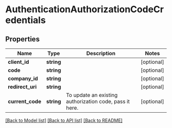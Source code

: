 # AuthenticationAuthorizationCodeCredentials

## Properties
Name | Type | Description | Notes
------------ | ------------- | ------------- | -------------
**client_id** | **string** |  | [optional] 
**code** | **string** |  | [optional] 
**company_id** | **string** |  | [optional] 
**redirect_uri** | **string** |  | [optional] 
**current_code** | **string** | To update an existing authorization code, pass it here. | [optional] 

[[Back to Model list]](../README.md#documentation-for-models) [[Back to API list]](../README.md#documentation-for-api-endpoints) [[Back to README]](../README.md)


